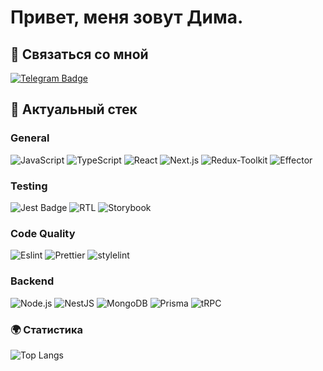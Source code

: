 # Привет, меня зовут Дима.
## 🔗 Связаться со мной
[![Telegram Badge](https://img.shields.io/badge/Telegram-fff?logo=telegram&logoColor=fff&style=for-the-badge)](https://t.me/sx1nm)

## 🔨 Актуальный стек

### General
<!-- https://badges.pages.dev/ -->
![JavaScript](https://img.shields.io/badge/-JavaScript-FFFF00?style=for-the-badge&logo=javascript&logoColor=000)
![TypeScript](https://img.shields.io/badge/-TypeScript-2f74c0?style=for-the-badge&logo=TypeScript&logoColor=000)
![React](https://img.shields.io/badge/-React-00BFFF?style=for-the-badge&logo=react&logoColor=000)
![Next.js](https://img.shields.io/static/v1?style=for-the-badge&message=Next.js&color=000000&logo=Next.js&logoColor=FFFFFF&label=)
![Redux-Toolkit](https://img.shields.io/badge/-Redux_Toolkit-fff?style=for-the-badge&logo=redux&logoColor=5A009D)
![Effector](https://img.shields.io/badge/-Effector-fff?style=for-the-badge&logoColor=5A009D)

### Testing
![Jest Badge](https://img.shields.io/badge/Jest-C21325?logo=jest&logoColor=fff&style=for-the-badge)
![RTL](https://img.shields.io/badge/-TestingLibrary-%23E33332?style=for-the-badge&logo=testing-library&logoColor=white)
![Storybook](https://img.shields.io/badge/-Storybook-FF4785?style=for-the-badge&logo=storybook&logoColor=white)

### Code Quality
![Eslint](https://img.shields.io/badge/ESLint-4B3263?style=for-the-badge&logo=eslint&logoColor=white)
![Prettier](https://img.shields.io/static/v1?style=for-the-badge&message=Prettier&color=222222&logo=Prettier&logoColor=F7B93E&label=)
![stylelint](https://img.shields.io/static/v1?style=for-the-badge&message=stylelint&color=263238&logo=stylelint&logoColor=FFFFFF&label=)

### Backend
![Node.js](https://img.shields.io/static/v1?style=for-the-badge&message=Node.js&color=339933&logo=Node.js&logoColor=FFFFFF&label=)
![NestJS](https://img.shields.io/static/v1?style=for-the-badge&message=NestJS&color=E0234E&logo=NestJS&logoColor=FFFFFF&label=)
![MongoDB](https://img.shields.io/static/v1?style=for-the-badge&message=MongoDB&color=47A248&logo=MongoDB&logoColor=FFFFFF&label=)
![Prisma](https://img.shields.io/static/v1?style=for-the-badge&message=Prisma&color=2D3748&logo=Prisma&logoColor=FFFFFF&label=)
![tRPC](https://img.shields.io/static/v1?style=for-the-badge&message=tRPC&color=2596BE&logo=tRPC&logoColor=FFFFFF&label=)


### 🌍 Cтатистика 
![Top Langs](https://github-readme-stats.vercel.app/api/top-langs/?username=ukik0&layout=compact&theme=radical)
